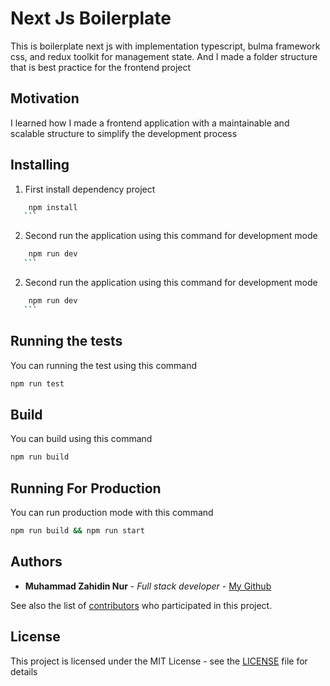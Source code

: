 # Next Js Boilerplate

This is boilerplate next js with implementation typescript, bulma framework css, and redux toolkit for management state. And I made a folder structure that is best practice for the frontend project

## Motivation

I learned how I made a frontend application with a maintainable and scalable structure to simplify the development process

## Installing

1. First install dependency project

````bash
    npm install
   ```
````

2. Second run the application using this command for development mode

````bash
    npm run dev
   ```
````

2. Second run the application using this command for development mode

````bash
    npm run dev
   ```
````

## Running the tests

You can running the test using this command

```bash
npm run test
```

## Build

You can build using this command

```bash
npm run build
```

## Running For Production

You can run production mode with this command

```bash
npm run build && npm run start
```

## Authors

- **Muhammad Zahidin Nur** - _Full stack developer_ - [My Github](https://github.com/zahidin)

See also the list of [contributors](https://github.com/zahidin/next-ts-boilerplate/contributors) who participated in this project.

## License

This project is licensed under the MIT License - see the [LICENSE](LICENSE) file for details
